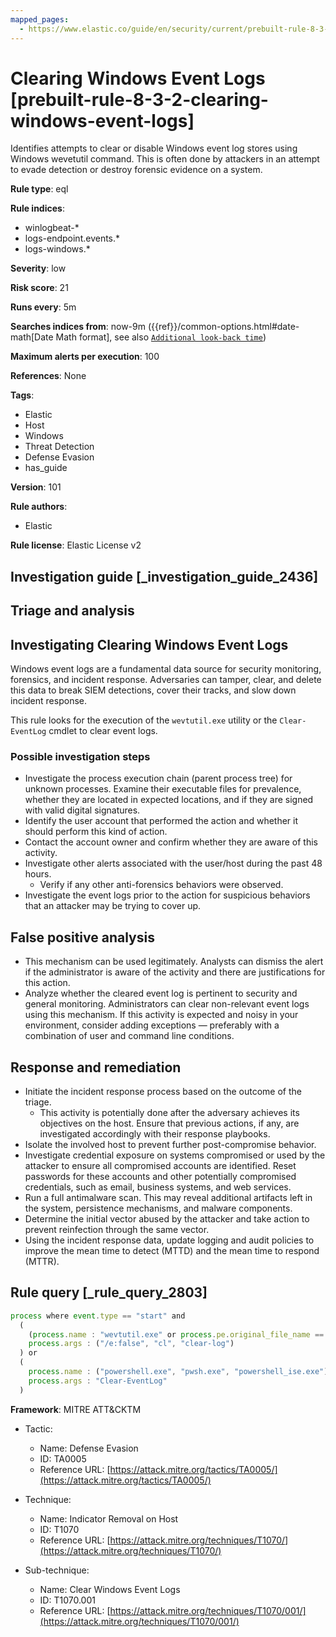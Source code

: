 ```yaml
---
mapped_pages:
  - https://www.elastic.co/guide/en/security/current/prebuilt-rule-8-3-2-clearing-windows-event-logs.html
---
```


# Clearing Windows Event Logs [prebuilt-rule-8-3-2-clearing-windows-event-logs]

Identifies attempts to clear or disable Windows event log stores using Windows wevetutil command. This is often done by attackers in an attempt to evade detection or destroy forensic evidence on a system.

**Rule type**: eql

**Rule indices**:

* winlogbeat-*
* logs-endpoint.events.*
* logs-windows.*

**Severity**: low

**Risk score**: 21

**Runs every**: 5m

**Searches indices from**: now-9m ({{ref}}/common-options.html#date-math[Date Math format], see also [`Additional look-back time`](docs-content://solutions/security/detect-and-alert/create-detection-rule.md#rule-schedule))

**Maximum alerts per execution**: 100

**References**: None

**Tags**:

* Elastic
* Host
* Windows
* Threat Detection
* Defense Evasion
* has_guide

**Version**: 101

**Rule authors**:

* Elastic

**Rule license**: Elastic License v2

## Investigation guide [_investigation_guide_2436]

## Triage and analysis

## Investigating Clearing Windows Event Logs

Windows event logs are a fundamental data source for security monitoring, forensics, and incident response. Adversaries
can tamper, clear, and delete this data to break SIEM detections, cover their tracks, and slow down incident response.

This rule looks for the execution of the `wevtutil.exe` utility or the `Clear-EventLog` cmdlet to clear event logs.

### Possible investigation steps

- Investigate the process execution chain (parent process tree) for unknown processes. Examine their executable files
for prevalence, whether they are located in expected locations, and if they are signed with valid digital signatures.
- Identify the user account that performed the action and whether it should perform this kind of action.
- Contact the account owner and confirm whether they are aware of this activity.
- Investigate other alerts associated with the user/host during the past 48 hours.
  - Verify if any other anti-forensics behaviors were observed.
- Investigate the event logs prior to the action for suspicious behaviors that an attacker may be trying to cover up.

## False positive analysis

- This mechanism can be used legitimately. Analysts can dismiss the alert if the administrator is aware of the activity
and there are justifications for this action.
- Analyze whether the cleared event log is pertinent to security and general monitoring. Administrators can clear
non-relevant event logs using this mechanism. If this activity is expected and noisy in your environment, consider
adding exceptions — preferably with a combination of user and command line conditions.

## Response and remediation

- Initiate the incident response process based on the outcome of the triage.
  - This activity is potentially done after the adversary achieves its objectives on the host. Ensure that previous
  actions, if any, are investigated accordingly with their response playbooks.
- Isolate the involved host to prevent further post-compromise behavior.
- Investigate credential exposure on systems compromised or used by the attacker to ensure all compromised accounts are
identified. Reset passwords for these accounts and other potentially compromised credentials, such as email, business
systems, and web services.
- Run a full antimalware scan. This may reveal additional artifacts left in the system, persistence mechanisms, and
malware components.
- Determine the initial vector abused by the attacker and take action to prevent reinfection through the same vector.
- Using the incident response data, update logging and audit policies to improve the mean time to detect (MTTD) and the
mean time to respond (MTTR).

## Rule query [_rule_query_2803]

```js
process where event.type == "start" and
  (
    (process.name : "wevtutil.exe" or process.pe.original_file_name == "wevtutil.exe") and
    process.args : ("/e:false", "cl", "clear-log")
  ) or
  (
    process.name : ("powershell.exe", "pwsh.exe", "powershell_ise.exe") and
    process.args : "Clear-EventLog"
  )
```

**Framework**: MITRE ATT&CKTM

* Tactic:

    * Name: Defense Evasion
    * ID: TA0005
    * Reference URL: [https://attack.mitre.org/tactics/TA0005/](https://attack.mitre.org/tactics/TA0005/)

* Technique:

    * Name: Indicator Removal on Host
    * ID: T1070
    * Reference URL: [https://attack.mitre.org/techniques/T1070/](https://attack.mitre.org/techniques/T1070/)

* Sub-technique:

    * Name: Clear Windows Event Logs
    * ID: T1070.001
    * Reference URL: [https://attack.mitre.org/techniques/T1070/001/](https://attack.mitre.org/techniques/T1070/001/)



